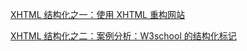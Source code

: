 [XHTML 结构化之一：使用 XHTML 重构网站](http://www.w3school.com.cn/xhtml/xhtml_structural_01.asp)

[XHTML 结构化之二：案例分析：W3school 的结构化标记](http://www.w3school.com.cn/xhtml/xhtml_structural_02.asp)